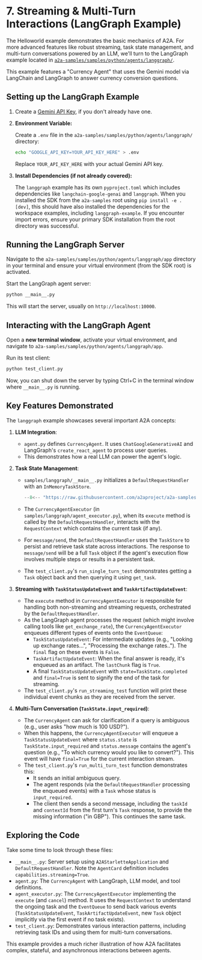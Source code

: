 # 7. Streaming & Multi-Turn Interactions (LangGraph Example)

The Helloworld example demonstrates the basic mechanics of A2A. For more advanced features like robust streaming, task state management, and multi-turn conversations powered by an LLM, we'll turn to the LangGraph example located in [`a2a-samples/samples/python/agents/langgraph/`](https://github.com/a2aproject/a2a-samples/tree/main/samples/python/agents/langgraph).

This example features a "Currency Agent" that uses the Gemini model via LangChain and LangGraph to answer currency conversion questions.

## Setting up the LangGraph Example

1. Create a [Gemini API Key](https://ai.google.dev/gemini-api/docs/api-key), if you don't already have one.

2. **Environment Variable:**

    Create a `.env` file in the `a2a-samples/samples/python/agents/langgraph/` directory:

    ```bash
    echo "GOOGLE_API_KEY=YOUR_API_KEY_HERE" > .env
    ```

    Replace `YOUR_API_KEY_HERE` with your actual Gemini API key.

3. **Install Dependencies (if not already covered):**

    The `langgraph` example has its own `pyproject.toml` which includes dependencies like `langchain-google-genai` and `langgraph`. When you installed the SDK from the `a2a-samples` root using `pip install -e .[dev]`, this should have also installed the dependencies for the workspace examples, including `langgraph-example`. If you encounter import errors, ensure your primary SDK installation from the root directory was successful.

## Running the LangGraph Server

Navigate to the `a2a-samples/samples/python/agents/langgraph/app` directory in your terminal and ensure your virtual environment (from the SDK root) is activated.

Start the LangGraph agent server:

```bash
python __main__.py
```

This will start the server, usually on `http://localhost:10000`.

## Interacting with the LangGraph Agent

Open a **new terminal window**, activate your virtual environment, and navigate to `a2a-samples/samples/python/agents/langgraph/app`.

Run its test client:

```bash
python test_client.py
```

Now, you can shut down the server by typing Ctrl+C in the terminal window where `__main__.py` is running.

## Key Features Demonstrated

The `langgraph` example showcases several important A2A concepts:

1. **LLM Integration**:

    - `agent.py` defines `CurrencyAgent`. It uses `ChatGoogleGenerativeAI` and LangGraph's `create_react_agent` to process user queries.
    - This demonstrates how a real LLM can power the agent's logic.

2. **Task State Management**:

    - `samples/langgraph/__main__.py` initializes a `DefaultRequestHandler` with an `InMemoryTaskStore`.

        ```python { .no-copy }
        --8<-- "https://raw.githubusercontent.com/a2aproject/a2a-samples/refs/heads/main/samples/python/agents/langgraph/app/__main__.py:DefaultRequestHandler"
        ```

    - The `CurrencyAgentExecutor` (in `samples/langgraph/agent_executor.py`), when its `execute` method is called by the `DefaultRequestHandler`, interacts with the `RequestContext` which contains the current task (if any).
    - For `message/send`, the `DefaultRequestHandler` uses the `TaskStore` to persist and retrieve task state across interactions. The response to `message/send` will be a full `Task` object if the agent's execution flow involves multiple steps or results in a persistent task.
    - The `test_client.py`'s `run_single_turn_test` demonstrates getting a `Task` object back and then querying it using `get_task`.

3. **Streaming with `TaskStatusUpdateEvent` and `TaskArtifactUpdateEvent`**:

    - The `execute` method in `CurrencyAgentExecutor` is responsible for handling both non-streaming and streaming requests, orchestrated by the `DefaultRequestHandler`.
    - As the LangGraph agent processes the request (which might involve calling tools like `get_exchange_rate`), the `CurrencyAgentExecutor` enqueues different types of events onto the `EventQueue`:
        - `TaskStatusUpdateEvent`: For intermediate updates (e.g., "Looking up exchange rates...", "Processing the exchange rates.."). The `final` flag on these events is `False`.
        - `TaskArtifactUpdateEvent`: When the final answer is ready, it's enqueued as an artifact. The `lastChunk` flag is `True`.
        - A final `TaskStatusUpdateEvent` with `state=TaskState.completed` and `final=True` is sent to signify the end of the task for streaming.
    - The `test_client.py`'s `run_streaming_test` function will print these individual event chunks as they are received from the server.

4. **Multi-Turn Conversation (`TaskState.input_required`)**:

    - The `CurrencyAgent` can ask for clarification if a query is ambiguous (e.g., user asks "how much is 100 USD?").
    - When this happens, the `CurrencyAgentExecutor` will enqueue a `TaskStatusUpdateEvent` where `status.state` is `TaskState.input_required` and `status.message` contains the agent's question (e.g., "To which currency would you like to convert?"). This event will have `final=True` for the current interaction stream.
    - The `test_client.py`'s `run_multi_turn_test` function demonstrates this:
        - It sends an initial ambiguous query.
        - The agent responds (via the `DefaultRequestHandler` processing the enqueued events) with a `Task` whose status is `input_required`.
        - The client then sends a second message, including the `taskId` and `contextId` from the first turn's `Task` response, to provide the missing information ("in GBP"). This continues the same task.

## Exploring the Code

Take some time to look through these files:

- `__main__.py`: Server setup using `A2AStarletteApplication` and `DefaultRequestHandler`. Note the `AgentCard` definition includes `capabilities.streaming=True`.
- `agent.py`: The `CurrencyAgent` with LangGraph, LLM model, and tool definitions.
- `agent_executor.py`: The `CurrencyAgentExecutor` implementing the `execute` (and `cancel`) method. It uses the `RequestContext` to understand the ongoing task and the `EventQueue` to send back various events (`TaskStatusUpdateEvent`, `TaskArtifactUpdateEvent`, new `Task` object implicitly via the first event if no task exists).
- `test_client.py`: Demonstrates various interaction patterns, including retrieving task IDs and using them for multi-turn conversations.

This example provides a much richer illustration of how A2A facilitates complex, stateful, and asynchronous interactions between agents.
